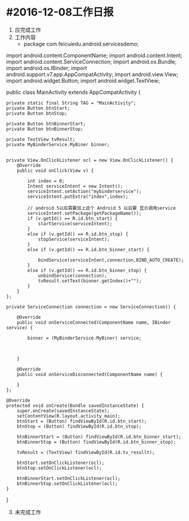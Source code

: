 #2016-12-08工作日报
===================
1. 应完成工作
2. 工作内容
    * package com.feicuiedu.android.servicesdemo;

import android.content.ComponentName;
import android.content.Intent;
import android.content.ServiceConnection;
import android.os.Bundle;
import android.os.IBinder;
import android.support.v7.app.AppCompatActivity;
import android.view.View;
import android.widget.Button;
import android.widget.TextView;

public class MainActivity extends AppCompatActivity {

    private static final String TAG = "MainActivity";
    private Button btnStart;
    private Button btnStop;

    private Button btnBinnerStart;
    private Button btnBinnerStop;

    private TextView tvResult;
    private MyBinderService.MyBiner binner;


    private View.OnClickListener ocl = new View.OnClickListener() {
        @Override
        public void onClick(View v) {

            int index = 0;
            Intent serviceIntent = new Intent();
            serviceIntent.setAction("mybinderservice");
            serviceIntent.putExtra("index",index);

            // android 5以后需要加上这个 Android 5 以后要 显示调用service
            serviceIntent.setPackage(getPackageName());
            if (v.getId() == R.id.btn_start) {
                startService(serviceIntent);
            }
            else if (v.getId() == R.id.btn_stop) {
                stopService(serviceIntent);
            }
            else if (v.getId() == R.id.btn_binner_start) {

                bindService(serviceIntent,connection,BIND_AUTO_CREATE);
            }
            else if (v.getId() == R.id.btn_binner_stop) {
                unbindService(connection);
                tvResult.setText(binner.getIndex()+"");
            }
        }
    };

    private ServiceConnection connection = new ServiceConnection() {

        @Override
        public void onServiceConnected(ComponentName name, IBinder service) {

            binner = (MyBinderService.MyBiner) service;



        }

        @Override
        public void onServiceDisconnected(ComponentName name) {

        }
    };

    @Override
    protected void onCreate(Bundle savedInstanceState) {
        super.onCreate(savedInstanceState);
        setContentView(R.layout.activity_main);
        btnStart = (Button) findViewById(R.id.btn_start);
        btnStop = (Button) findViewById(R.id.btn_stop);

        btnBinnerStart = (Button) findViewById(R.id.btn_binner_start);
        btnBinnerStop = (Button) findViewById(R.id.btn_binner_stop);

        tvResult = (TextView) findViewById(R.id.tv_resullt);

        btnStart.setOnClickListener(ocl);
        btnStop.setOnClickListener(ocl);

        btnBinnerStart.setOnClickListener(ocl);
        btnBinnerStop.setOnClickListener(ocl);
    }


}

3. 未完成工作
